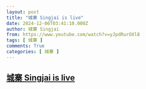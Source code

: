 ```yaml
---
layout: post
title: "城寨 Singjai is live"
date: 2024-12-06T03:41:10.000Z
author: 城寨 Singjai
from: https://www.youtube.com/watch?v=yJpdRurOXl8
tags: [ 城寨 ]
comments: True
categories: [ 城寨 ]
---
```

<!--1733456470000-->
[城寨 Singjai is live](https://www.youtube.com/watch?v=yJpdRurOXl8)
------

<div>

</div>
